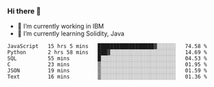 ### Hi there 👋

<!--
**mathcodeman/mathcodeman** is a ✨ _special_ ✨ repository because its `README.md` (this file) appears on your GitHub profile.

Here are some ideas to get you started:

- 🔭 I’m currently working on ...
- 🌱 I’m currently learning ...
- 👯 I’m looking to collaborate on ...
- 🤔 I’m looking for help with ...
- 💬 Ask me about ...
- 📫 How to reach me: ...
- 😄 Pronouns: ...
- ⚡ Fun fact: ...
-->

- 🔭 I’m currently working in IBM
- 🌱 I’m currently learning Solidity, Java

<!--START_SECTION:waka-->

```text
JavaScript   15 hrs 5 mins   ██████████████████▓░░░░░░   74.58 %
Python       2 hrs 58 mins   ███▓░░░░░░░░░░░░░░░░░░░░░   14.69 %
SQL          55 mins         █░░░░░░░░░░░░░░░░░░░░░░░░   04.53 %
C            23 mins         ▒░░░░░░░░░░░░░░░░░░░░░░░░   01.95 %
JSON         19 mins         ▒░░░░░░░░░░░░░░░░░░░░░░░░   01.59 %
Text         16 mins         ▒░░░░░░░░░░░░░░░░░░░░░░░░   01.36 %
```

<!--END_SECTION:waka-->
